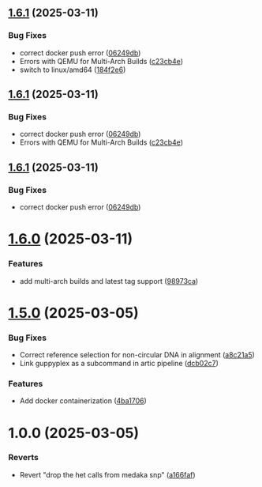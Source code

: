 ## [1.6.1](https://github.com/samordil/artic-multipurpose/compare/v1.6.0...v1.6.1) (2025-03-11)


### Bug Fixes

* correct docker push error ([06249db](https://github.com/samordil/artic-multipurpose/commit/06249db93bf301d56a196a5b73af67f81be9e2be))
* Errors with QEMU for Multi-Arch Builds ([c23cb4e](https://github.com/samordil/artic-multipurpose/commit/c23cb4ef7ee86e38c937849f769c03c19647a165))
* switch to linux/amd64 ([184f2e6](https://github.com/samordil/artic-multipurpose/commit/184f2e6a6c6cbbece67f1c9411ea0301f094adbe))

## [1.6.1](https://github.com/samordil/artic-multipurpose/compare/v1.6.0...v1.6.1) (2025-03-11)


### Bug Fixes

* correct docker push error ([06249db](https://github.com/samordil/artic-multipurpose/commit/06249db93bf301d56a196a5b73af67f81be9e2be))
* Errors with QEMU for Multi-Arch Builds ([c23cb4e](https://github.com/samordil/artic-multipurpose/commit/c23cb4ef7ee86e38c937849f769c03c19647a165))

## [1.6.1](https://github.com/samordil/artic-multipurpose/compare/v1.6.0...v1.6.1) (2025-03-11)


### Bug Fixes

* correct docker push error ([06249db](https://github.com/samordil/artic-multipurpose/commit/06249db93bf301d56a196a5b73af67f81be9e2be))

# [1.6.0](https://github.com/samordil/artic-multipurpose/compare/v1.5.0...v1.6.0) (2025-03-11)


### Features

* add multi-arch builds and latest tag support ([98973ca](https://github.com/samordil/artic-multipurpose/commit/98973ca0f7591d3afb2f0c0fce4d2115885b5caf))

# [1.5.0](https://github.com/samordil/artic-multipurpose/compare/v1.4.0...v1.5.0) (2025-03-05)


### Bug Fixes

* Correct reference selection for non-circular DNA in alignment ([a8c21a5](https://github.com/samordil/artic-multipurpose/commit/a8c21a576962f1f9d52e8cdc7a3b2df92a51a400))
* Link guppyplex as a subcommand in artic pipeline ([dcb02c7](https://github.com/samordil/artic-multipurpose/commit/dcb02c75a052a0bf88fbc77fa30dde4066fcda86))


### Features

* Add docker containerization ([4ba1706](https://github.com/samordil/artic-multipurpose/commit/4ba1706891984510c9762b11091613cc2c8f9ab1))

# 1.0.0 (2025-03-05)


### Reverts

* Revert "drop the het calls from medaka snp" ([a166faf](https://github.com/samordil/artic-multipurpose/commit/a166faf84b76338293f3a3162b6f86cc15165afc))
